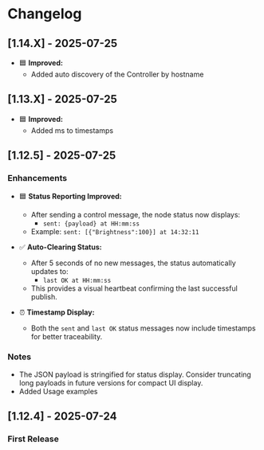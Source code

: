 # Changelog

## [1.14.X] - 2025-07-25
- 🟦 **Improved:**
    - Added auto discovery of the Controller by hostname


## [1.13.X] - 2025-07-25
- 🟦 **Improved:**
    - Added ms to timestamps

## [1.12.5] - 2025-07-25

### Enhancements

- 🟦 **Status Reporting Improved:**
  - After sending a control message, the node status now displays:
    - `sent: {payload} at HH:mm:ss`
  - Example: `sent: [{"Brightness":100}] at 14:32:11`

- ✅ **Auto-Clearing Status:**
  - After 5 seconds of no new messages, the status automatically updates to:
    - `last OK at HH:mm:ss`
  - This provides a visual heartbeat confirming the last successful publish.

- ⏰ **Timestamp Display:**
  - Both the `sent` and `last OK` status messages now include timestamps for better traceability.

### Notes

- The JSON payload is stringified for status display. Consider truncating long payloads in future versions for compact UI display.
- Added Usage examples

## [1.12.4] - 2025-07-24

### First Release